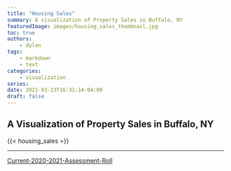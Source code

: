 ```yaml
---
title: "Housing Sales"
summary: A visualization of Property Sales in Buffalo, NY
featuredImage: images/housing_sales_thumbnail.jpg
toc: true
authors:
    - dylan
tags:
    - markdown
    - text
categories:
    - visualization
series:
date: 2021-03-23T16:31:14-04:00
draft: false
---
```


## A Visualization of Property Sales in Buffalo, NY

{{< housing_sales >}}


---

[Current-2020-2021-Assessment-Roll](https://data.buffalony.gov/Government/Current-2020-2021-Assessment-Roll/4t8s-9yihhttps://data.buffalony.gov/Government/Current-2020-2021-Assessment-Roll)